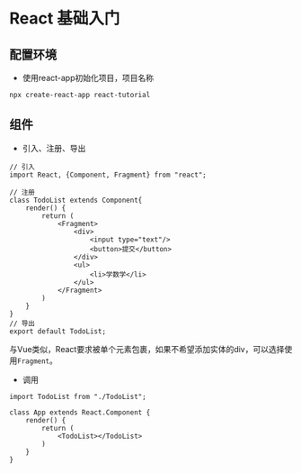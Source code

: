 # React 基础入门



## 配置环境

- 使用react-app初始化项目，项目名称

```
npx create-react-app react-tutorial
```



## 组件

- 引入、注册、导出

```react
// 引入
import React, {Component, Fragment} from "react";

// 注册
class TodoList extends Component{
    render() {
        return (
            <Fragment>
                <div>
                    <input type="text"/>
                    <button>提交</button>
                </div>
                <ul>
                    <li>学数学</li>
                </ul>
            </Fragment>
        )
    }
}
// 导出
export default TodoList;
```

与Vue类似，React要求被单个元素包裹，如果不希望添加实体的div，可以选择使用`Fragment`。



- 调用

```react
import TodoList from "./TodoList";

class App extends React.Component {
    render() {
        return (
            <TodoList></TodoList>
        )
    }
}
```

